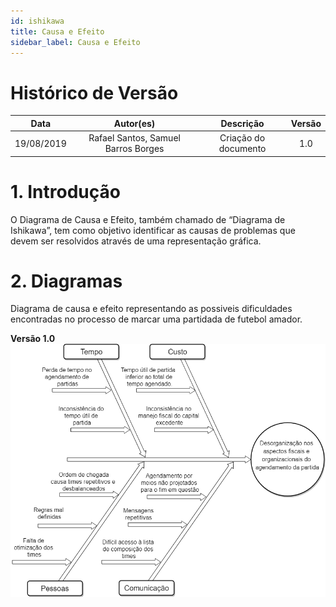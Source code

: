 ```yaml
---
id: ishikawa
title: Causa e Efeito
sidebar_label: Causa e Efeito
---
```


# Histórico de Versão
| Data | Autor(es) | Descrição | Versão |
|:-----:|:-------:|:-------:|:-------:|
|19/08/2019| Rafael Santos, Samuel Barros Borges| Criação do documento |1.0


# 1. Introdução
O Diagrama de Causa e Efeito, também chamado de “Diagrama de Ishikawa”, tem como objetivo identificar as causas de problemas que devem ser resolvidos através de uma representação gráfica.

# 2. Diagramas
Diagrama de causa e efeito representando as possiveis dificuldades encontradas no processo de marcar uma partidada de futebol amador. <br>

**Versão 1.0**
[ ![Causa e Efeito](./asserts/ishikawa_agendamento_v01.png) ](./asserts/ishikawa_agendamento_v01.png)
